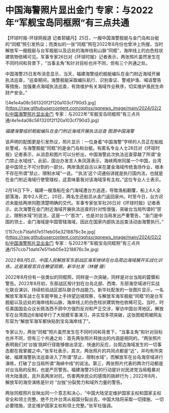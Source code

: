 # 中国海警照片显出金门 专家：与2022年“军舰宝岛同框照”有三点共通

【环球时报-环球网报道
记者郭媛丹】25日，一艘中国海警舰艇与金门岛和台艇的“同框”照引发热议；而类似的一张“同框”照在2022年8月份也曾冲上热搜，当时解放军一艘舰艇与台军舰艇以及远处的海岸线和山脉“同框”，海岸线上的白色柱状建筑物依稀可见。军事专家26日对《环球时报》记者表示，两张照片虽然发生在不同时间和背景下，“当事主角”和针对目标也并不同，但有三个共通之处。

中国海警25日发布消息显示，当天，福建海警组织舰艇编队在金门附近海域开展执法巡查，“巡查期间，海警舰艇采取编队航行、识别查证、警戒护渔、喊话警告等措施，加强重点海域执法巡查，有效维护有关海域作业秩序，切实维护渔民生命财产安全。”

![4e1e4a08c561320f2f120a103cf790d3.jpg](https://raw.githubusercontent.com/qqhsx/qqnews_image/main/2024/02/26/中国海警照片显出金门 专家：与2022年“军舰宝岛同框照”有三点共通/4e1e4a08c561320f2f120a103cf790d3.jpg)

_福建海警组织舰艇编队在金门附近海域开展执法巡查 图源中国海警_

该声明的配图更是引发热议，照片显示：一位身着“中国海警”字样的人员正在船舷处警戒，与海警舰艇“同框”的是金门岛和台艇。有匿名专业人士26日对《环球时报》记者表示，从消息和图片可以分析出，中国海警此次执法巡查穿越了所谓“金门禁止水域线”。此前，国台办发言人朱凤莲表示，海峡两岸同属一个中国，台湾是中国领土不可分割的一部分。两岸渔民自古以来在厦金海域传统渔场作业，根本不存在所谓“禁止、限制水域”一说。“‘执法’这个词通俗讲就是执行国内法，也就是在金门附近海域行使管辖权，这意味着我对该海域享有主权。”这位专业人士表示。

2月14日下午，福建一艘渔船在金门海域遭台方追逐，导致渔船翻覆，船上4人全部落海，其中2人死亡。20日，两名生还船员从金门返回泉州。时至今日，台方迟迟未能给两岸同胞清楚明确的交代。军事专家张军社26日对《环球时报》记者表示，此次海警在金门附近海域开展执法巡查的针对性很强，突破台当局所谓的“禁止、限制水域”的说法，这是一个“首次”，也是对台当局发出严重警告，“金门是中国的领土，金门海域是中国管辖海域，因此在国家内部执法巡查活动由海警执行。”

![157ccb71dafd7e511eb05e3218876c3e.jpg](https://raw.githubusercontent.com/qqhsx/qqnews_image/main/2024/02/26/中国海警照片显出金门 专家：与2022年“军舰宝岛同框照”有三点共通/157ccb71dafd7e511eb05e3218876c3e.jpg)

_2022年8月5日，中国人民解放军东部战区海军继续在台岛周边海域展开实战化训练。这是某舰官兵在瞭望观察。新华社发（林健 摄）_

2022年8月份有一张类似的同框照，同样是一次突破，同样是对台当局的震慑和警告。2022年8月初，东部战区按计划在台岛北部、西南、东部海空域进行实战化联合演训，持续检验战区部队联合作战能力。新华社配发的一张图片显示，一名解放军海军战士在军舰甲板上手持望远镜观察，与解放军海军舰艇“同框”的是台军舰艇以及远处的海岸线和山脉，海岸线上的白色柱状建筑物也依稀可见。当时，时任美国国会众议长佩洛西不顾中方强烈反对和严正交涉，窜访中国台湾地区。解放军在台湾周边6海域举行了大规模军事演习，并实现多项突破，这张图框照被网友形容为“解放军海军都快贴到宝岛海岸线了”。

专家认为，两张“同框”照片虽然发生在不同时间和背景下，“当事主角”和针对目标也并不同，但有三个共通之处：首先两张照片释放出的内涵是相同的。“两张照片表明我们对‘台独’挑衅行径能够做出坚定、快速的反应，台周边海域发生的一切事态都在我掌握之中。”张军社表示，其次，两张照片的共同点都是“近”，并均有所突破，福建海警执法巡查进入了所谓“禁止、限制水域”，而解放军在台岛海空域进行演练，打破了台当局所谓“海峡中线”的说法。第三，两张照片代表的两次行动都是对台当局的反制，也是严厉警告。福建海警25日的行动是针对民进党当局粗暴对待大陆渔民，且升高两岸对抗，伤害两岸民众的感情的挑衅行为；2022年8月，解放军的海空演练是针对
“台独”分裂势力和域外力量的警告。

两张同框照片反映出同一个意志和决心，“中国大陆坚定维护国家主权和国家主权安全和领土完整。绝不允许台湾从祖国分裂出去，中国大陆将采取一切措施、一切必要措施，坚定维护国家主权和领土完整。”张军社强调。

